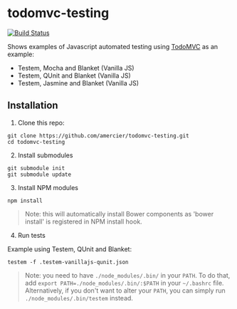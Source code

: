 todomvc-testing
===============

[![Build Status](http://img.shields.io/travis/amercier/todomvc-testing.svg?style=flat-square)](https://travis-ci.org/amercier/todomvc-testing)

Shows examples of Javascript automated testing using [TodoMVC](http://todomvc.com/) as an example:
- Testem, Mocha and Blanket (Vanilla JS)
- Testem, QUnit and Blanket (Vanilla JS)
- Testem, Jasmine and Blanket (Vanilla JS)

Installation
------------

1. Clone this repo:

  ```
  git clone https://github.com/amercier/todomvc-testing.git
  cd todomvc-testing
  ```

2. Install submodules

  ```
  git submodule init
  git submodule update
  ```

3. Install NPM modules

  ```
  npm install
  ```

  > Note: this will automatically install Bower components as 'bower install' is
  > registered in NPM install hook.

4. Run tests

  Example using Testem, QUnit and Blanket:

  ```
  testem -f .testem-vanillajs-qunit.json
  ```

  > Note: you need to have `./node_modules/.bin/` in your `PATH`. To do that, add
  > `export PATH=./node_modules/.bin/:$PATH` in your `~/.bashrc` file.
  > Alternatively, if you don't want to alter your `PATH`, you can simply run
  > `./node_modules/.bin/testem` instead.

